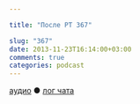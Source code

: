 ```yaml
---

title: "После РТ 367"

slug: "367"
date: 2013-11-23T16:14:00+03:00
comments: true
categories: podcast
---
```

[аудио](http://cdn.radio-t.com/rt367post.mp3) ● [лог чата](http://chat.radio-t.com/logs/radio-t-367.html) <audio src="http://cdn.radio-t.com/rt367post.mp3" preload="none">

